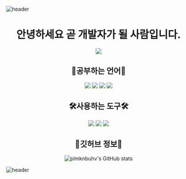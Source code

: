 ![header](https://capsule-render.vercel.app/api?type=Waving&color=087c3e&height=210&section=header&text=plmknbuhv&fontSize=90&animation=fadeIn&fontColor=DDDDDD)

<div align="center">


# 안녕하세요 곧 개발자가 될 사람입니다.

<img src="https://i.esdrop.com/d/f/wJn3gOhWFm/xqk7AVGHsK.png"/>


📖공부하는 언어📖
--------
<img src="https://img.shields.io/badge/Python-3776AB?style=for-the-badge&logo=python&logoColor=white"/></a>
<img src="https://img.shields.io/badge/c-A8B9CC?style=for-the-badge&logo=c&logoColor=white"/></a>
<img src="https://img.shields.io/badge/c++-00599C?style=for-the-badge&logo=cplusplus&logoColor=white"/></a>
<img src="https://img.shields.io/badge/c%23-512BD4?style=for-the-badge&logo=csharp&logoColor=white"/></a>


🛠️사용하는 도구🛠️
--------
<img src="https://img.shields.io/badge/unity-000000?style=for-the-badge&logo=unity&logoColor=white"/></a>
<img src="https://img.shields.io/badge/github-181717?style=for-the-badge&logo=github&logoColor=white"/></a>
<img src="https://img.shields.io/badge/Rider-000000.svg?style=for-the-badge&logo=Rider&logoColor=white"/></a>
    

📰깃허브 정보📰
--------
![plmknbuhv's GitHub stats](https://github-readme-stats.vercel.app/api?username=plmknbuhv&count_private=true&show_icons=true&theme=radical)
</div>

![header](https://capsule-render.vercel.app/api?type=Waving&color=087c3e&height=200&section=footer&text=감사합니다.👍&fontSize=81&animation=fadeIn&fontColor=DDDDDD)
